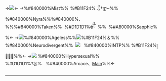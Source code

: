 ->![](https://i.postimg.cc/VkMktR0F/Untitled101-20240228005122.png)<-
->%#840000%Mist%%  %#B11F24%  ྀུ †⃨࿐%%　%#840000%Nyra%%%#840000%、%%%#840000%Taken%%   %#D1D1D1%𑣿ྀིྀ   %%   %#A80000%Sapphic%%<-
->![](https://files.catbox.moe/8tpok6.png)%#840000%Ageless%%![](https://files.catbox.moe/iomv74.png)%#B11F24%＆%%  %#840000%Neurodivergent%%   ![](https://files.catbox.moe/2y6ov1.gif)    %#840000%INTP%% %#B11F24%།∔ིྀ%%<-
->![](https://files.catbox.moe/szkgf8.gif) %#840000%Hypersexual%% %#D1D1D1%༢ུ%%     %#840000%Aroace、[Main](Nyra)%%<-

***